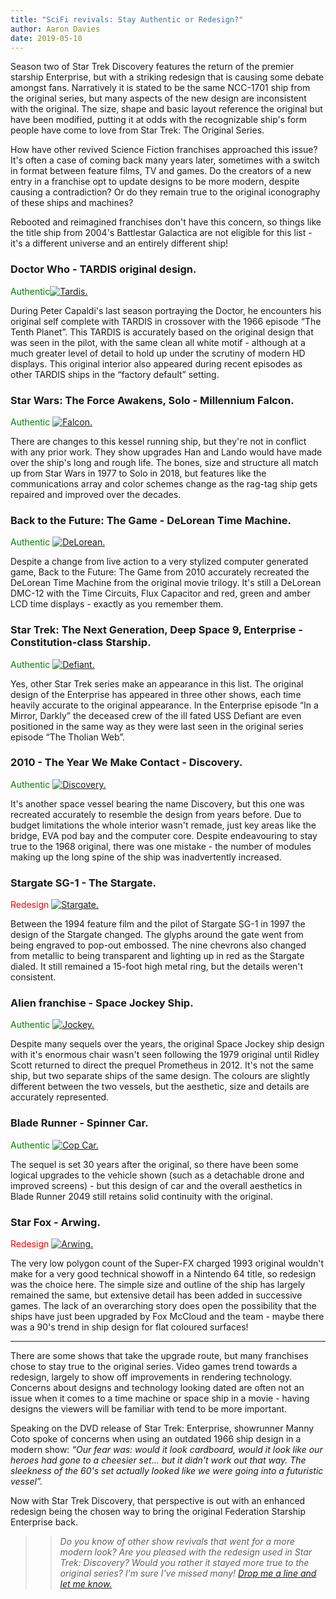 ```yaml
---
title: "SciFi revivals: Stay Authentic or Redesign?"
author: Aaron Davies
date: 2019-05-10
---
```


Season two of Star Trek Discovery features the return of the premier starship Enterprise, but with a striking redesign that is causing some debate amongst fans. Narratively it is stated to be the same NCC-1701 ship from the original series, but many aspects of the new design are inconsistent with the original. The size, shape and basic layout reference the original but have been modified, putting it at odds with the recognizable ship's form people have come to love from Star Trek: The Original Series.

How have other revived Science Fiction franchises approached this issue? It's often a case of coming back many years later, sometimes with a switch in format between feature films, TV and games. Do the creators of a new entry in a franchise opt to update designs to be more modern, despite causing a contradiction? Or do they remain true to the original iconography of these ships and machines?

Rebooted and reimagined franchises don't have this concern, so things like the title ship from 2004's Battlestar Galactica are not eligible for this list - it's a different universe and an entirely different ship!

### Doctor Who - TARDIS original design.
<span style="color:green">Authentic</span>[![Tardis.](/media/images/blog/DoctorWho-Tardis.png)](/media/images/blog/DoctorWho-Tardis.png)

During Peter Capaldi's last season portraying the Doctor, he encounters his original self complete with TARDIS in crossover with the 1966 episode “The Tenth Planet”. This TARDIS is accurately based on the original design that was seen in the pilot, with the same clean all white motif - although at a much greater level of detail to hold up under the scrutiny of modern HD displays. This original interior also appeared during recent episodes as other TARDIS ships in the “factory default” setting.

### Star Wars: The Force Awakens, Solo - Millennium Falcon.
<span style="color:green">Authentic</span>
[![Falcon.](/media/images/blog/StarWars-Falcon.jpg)](/media/images/blog/StarWars-Falcon.jpg)

There are changes to this kessel running ship, but they're not in conflict with any prior work. They show upgrades Han and Lando would have made over the ship's long and rough life. The bones, size and structure all match up from Star Wars in 1977 to Solo in 2018, but features like the communications array and color schemes change as the rag-tag ship gets repaired and improved over the decades.


### Back to the Future: The Game - DeLorean Time Machine.
<span style="color:green">Authentic</span>
[![DeLorean.](/media/images/blog/BackToTheFuture.jpg)](/media/images/blog/BackToTheFuture.jpg)

Despite a change from live action to a very stylized computer generated game, Back to the Future: The Game from 2010 accurately recreated the DeLorean Time Machine from the original movie trilogy. It's still a DeLorean DMC-12 with the Time Circuits, Flux Capacitor and red, green and amber LCD time displays - exactly as you remember them.


### Star Trek: The Next Generation, Deep Space 9, Enterprise - Constitution-class Starship.
<span style="color:green">Authentic</span>
[![Defiant.](/media/images/blog/Defiant-Enterprise.png)](/media/images/blog/Defiant-Enterprise.png)

Yes, other Star Trek series make an appearance in this list. The original design of the Enterprise has appeared in three other shows, each time heavily accurate to the original appearance. In the Enterprise episode “In a Mirror, Darkly” the deceased crew of the ill fated USS Defiant are even positioned in the same way as they were last seen in the original series episode “The Tholian Web”.

### 2010 - The Year We Make Contact - Discovery.
<span style="color:green">Authentic</span>
[![Discovery.](/media/images/blog/2010-Discovery.png)](/media/images/blog/2010-Discovery.png)

It's another space vessel bearing the name Discovery, but this one was recreated accurately to resemble the design from years before. Due to budget limitations the whole interior wasn't remade, just key areas like the bridge, EVA pod bay and the computer core. Despite endeavouring to stay true to the 1968 original, there was one mistake - the number of modules making up the long spine of the ship was inadvertently increased.

### Stargate SG-1 - The Stargate.
<span style="color:red">Redesign</span>
[![Stargate.](/media/images/blog/StargateStargate.png)](/media/images/blog/StargateStargate.png)

Between the 1994 feature film and the pilot of Stargate SG-1 in 1997 the design of the Stargate changed. The glyphs around the gate went from being engraved to pop-out embossed. The nine chevrons also changed from metallic to being transparent and lighting up in red as the Stargate dialed. It still remained a 15-foot high metal ring, but the details weren't consistent.

### Alien franchise - Space Jockey Ship.
<span style="color:green">Authentic</span>
[![Jockey.](/media/images/blog/SpaceJockey.png)](/media/images/blog/SpaceJockey.png)

Despite many sequels over the years, the original Space Jockey ship design with it's enormous chair wasn't seen following the 1979 original until Ridley Scott returned to direct the prequel Prometheus in 2012. It's not the same ship, but two separate ships of the same design. The colours are slightly different between the two vessels, but the aesthetic, size and details are accurately represented.

### Blade Runner - Spinner Car.
<span style="color:green">Authentic</span>
[![Cop Car.](/media/images/blog/BladeCar.jpg)](/media/images/blog/BladeCar.jpg)

The sequel is set 30 years after the original, so there have been some logical upgrades to the vehicle shown (such as a detachable drone and improved screens) - but this design of car and the overall aesthetics in Blade Runner 2049 still retains solid continuity with the original.

### Star Fox - Arwing.
<span style="color:red">Redesign</span>
[![Arwing.](/media/images/blog/Arwing.png)](/media/images/blog/Arwing.png)

The very low polygon count of the Super-FX charged 1993 original wouldn't make for a very good technical showoff in a Nintendo 64 title, so redesign was the choice here. The simple size and outline of the ship has largely remained the same, but extensive detail has been added in successive games. The lack of an overarching story does open the possibility that the ships have just been upgraded by Fox McCloud and the team - maybe there was a 90's trend in ship design for flat coloured surfaces!

---
There are some shows that take the upgrade route, but many franchises chose to stay true to the original series. Video games trend towards a redesign, largely to show off improvements in rendering technology. Concerns about designs and technology looking dated are often not an issue when it comes to a time machine or space ship in a movie - having designs the viewers will be familiar with tend to be more important.

Speaking on the DVD release of Star Trek: Enterprise, showrunner Manny Coto spoke of concerns when using an outdated 1966 ship design in a modern show: *“Our fear was: would it look cardboard, would it look like our heroes had gone to a cheesier set… but it didn't work out that way. The sleekness of the 60's set actually looked like we were going into a futuristic vessel”.*

 Now with Star Trek Discovery, that perspective is out with an enhanced redesign being the chosen way to bring the original Federation Starship Enterprise back.
&nbsp;&nbsp;
&nbsp;
&nbsp;
> >*Do you know of other show revivals that went for a more modern look? Are you pleased with the redesign used in Star Trek: Discovery? Would you rather it stayed more true to the original series? I'm sure I've missed many! [Drop me a line and let me know.](https://twitter.com/aaronights)*
